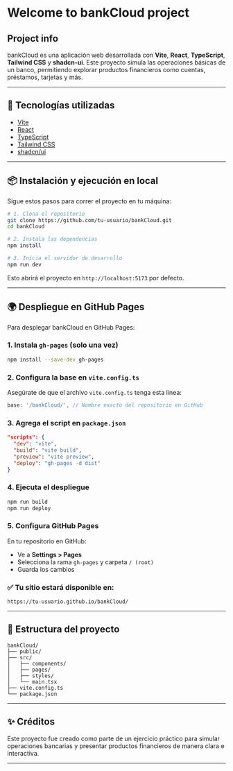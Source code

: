 # Welcome to bankCloud project

## Project info

bankCloud es una aplicación web desarrollada con **Vite**, **React**, **TypeScript**, **Tailwind CSS** y **shadcn-ui**. Este proyecto simula las operaciones básicas de un banco, permitiendo explorar productos financieros como cuentas, préstamos, tarjetas y más.

---

## 🚀 Tecnologías utilizadas

- [Vite](https://vitejs.dev/)
- [React](https://react.dev/)
- [TypeScript](https://www.typescriptlang.org/)
- [Tailwind CSS](https://tailwindcss.com/)
- [shadcn/ui](https://ui.shadcn.com/)

---

## 📦 Instalación y ejecución en local

Sigue estos pasos para correr el proyecto en tu máquina:

```bash
# 1. Clona el repositorio
git clone https://github.com/tu-usuario/bankCloud.git
cd bankCloud

# 2. Instala las dependencias
npm install

# 3. Inicia el servidor de desarrollo
npm run dev
```

Esto abrirá el proyecto en `http://localhost:5173` por defecto.

---

## 🌍 Despliegue en GitHub Pages

Para desplegar bankCloud en GitHub Pages:

### 1. Instala `gh-pages` (solo una vez)

```bash
npm install --save-dev gh-pages
```

### 2. Configura la base en `vite.config.ts`

Asegúrate de que el archivo `vite.config.ts` tenga esta línea:

```ts
base: '/bankCloud/', // Nombre exacto del repositorio en GitHub
```

### 3. Agrega el script en `package.json`

```json
"scripts": {
  "dev": "vite",
  "build": "vite build",
  "preview": "vite preview",
  "deploy": "gh-pages -d dist"
}
```

### 4. Ejecuta el despliegue

```bash
npm run build
npm run deploy
```

### 5. Configura GitHub Pages

En tu repositorio en GitHub:

- Ve a **Settings > Pages**
- Selecciona la rama `gh-pages` y carpeta `/ (root)`
- Guarda los cambios

### ✅ Tu sitio estará disponible en:

```
https://tu-usuario.github.io/bankCloud/
```

---

## 📁 Estructura del proyecto

```
bankCloud/
├── public/
├── src/
│   ├── components/
│   ├── pages/
│   ├── styles/
│   └── main.tsx
├── vite.config.ts
└── package.json
```

---

## ✨ Créditos

Este proyecto fue creado como parte de un ejercicio práctico para simular operaciones bancarias y presentar productos financieros de manera clara e interactiva.

---
